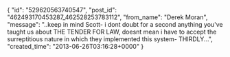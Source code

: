  {
   "id": "529620563740547",
   "post_id": "462493170453287_462528253783112",
   "from_name": "Derek Moran",
   "message": "..keep in mind Scott- i dont doubt for a second anything you've taught us about THE TENDER FOR LAW, doesnt mean i have to accept the surreptitious nature in which they implemented this system- THIRDLY...",
   "created_time": "2013-06-26T03:16:28+0000"
 }
